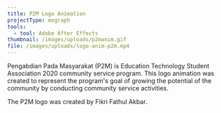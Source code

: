 ```yaml
---
title: P2M Logo Animation
projectType: mograph
tools:
  - tool: Adobe After Effects
thumbnail: /images/uploads/p2manim.gif
file: /images/uploads/logo-anim-p2m.mp4
---
```

Pengabdian Pada Masyarakat (P2M) is Education Technology Student Association 2020 community service program. This logo animation was created to represent the program's goal of growing the potential of the community by conducting community service activities.

The P2M logo was created by Fikri Fathul Akbar.